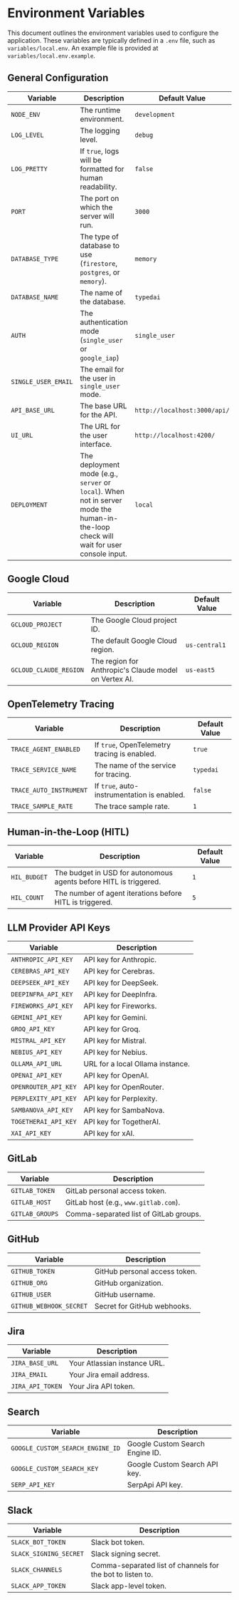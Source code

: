 <style>
code {
    white-space: nowrap;
}
</style>

# Environment Variables

This document outlines the environment variables used to configure the application. These variables are typically defined in a `.env` file, such as `variables/local.env`. An example file is provided at `variables/local.env.example`.

## General Configuration

| Variable | Description | Default Value |
| --- | --- | --- |
| `NODE_ENV` | The runtime environment. | `development` |
| `LOG_LEVEL` | The logging level. | `debug` |
| `LOG_PRETTY` | If `true`, logs will be formatted for human readability. | `false` |
| `PORT` | The port on which the server will run. | `3000` |
| `DATABASE_TYPE` | The type of database to use (`firestore`, `postgres`, or `memory`). | `memory` |
| `DATABASE_NAME` | The name of the database. | `typedai` |
| `AUTH` | The authentication mode (`single_user` or `google_iap`) | `single_user` |
| `SINGLE_USER_EMAIL` | The email for the user in `single_user` mode. | |
| `API_BASE_URL` | The base URL for the API. | `http://localhost:3000/api/` |
| `UI_URL` | The URL for the user interface. | `http://localhost:4200/` |
| `DEPLOYMENT` | The deployment mode (e.g., `server` or `local`). When not in server mode the human-in-the-loop check will wait for user console input. | `local` |

## Google Cloud

| Variable | Description | Default Value |
| --- | --- | --- |
| `GCLOUD_PROJECT` | The Google Cloud project ID. | |
| `GCLOUD_REGION` | The default Google Cloud region. | `us-central1` |
| `GCLOUD_CLAUDE_REGION` | The region for Anthropic's Claude model on Vertex AI. | `us-east5` |

## OpenTelemetry Tracing

| Variable | Description | Default Value |
| --- | --- | --- |
| `TRACE_AGENT_ENABLED` | If `true`, OpenTelemetry tracing is enabled. | `true` |
| `TRACE_SERVICE_NAME` | The name of the service for tracing. | `typedai` |
| `TRACE_AUTO_INSTRUMENT` | If `true`, auto-instrumentation is enabled. | `false` |
| `TRACE_SAMPLE_RATE` | The trace sample rate. | `1` |

## Human-in-the-Loop (HITL)

| Variable | Description | Default Value |
| --- | --- | --- |
| `HIL_BUDGET` | The budget in USD for autonomous agents before HITL is triggered. | `1` |
| `HIL_COUNT` | The number of agent iterations before HITL is triggered. | `5` |

## LLM Provider API Keys

| Variable | Description |
| --- | --- |
| `ANTHROPIC_API_KEY` | API key for Anthropic. |
| `CEREBRAS_API_KEY` | API key for Cerebras. |
| `DEEPSEEK_API_KEY` | API key for DeepSeek. |
| `DEEPINFRA_API_KEY` | API key for DeepInfra. |
| `FIREWORKS_API_KEY` | API key for Fireworks. |
| `GEMINI_API_KEY` | API key for Gemini. |
| `GROQ_API_KEY` | API key for Groq. |
| `MISTRAL_API_KEY` | API key for Mistral. |
| `NEBIUS_API_KEY` | API key for Nebius. |
| `OLLAMA_API_URL` | URL for a local Ollama instance. |
| `OPENAI_API_KEY` | API key for OpenAI. |
| `OPENROUTER_API_KEY` | API key for OpenRouter. |
| `PERPLEXITY_API_KEY` | API key for Perplexity. |
| `SAMBANOVA_API_KEY` | API key for SambaNova. |
| `TOGETHERAI_API_KEY` | API key for TogetherAI. |
| `XAI_API_KEY` | API key for xAI. |

## GitLab

| Variable | Description |
| --- | --- |
| `GITLAB_TOKEN` | GitLab personal access token. |
| `GITLAB_HOST` | GitLab host (e.g., `www.gitlab.com`). |
| `GITLAB_GROUPS` | Comma-separated list of GitLab groups. |

## GitHub

| Variable | Description |
| --- | --- |
| `GITHUB_TOKEN` | GitHub personal access token. |
| `GITHUB_ORG` | GitHub organization. |
| `GITHUB_USER` | GitHub username. |
| `GITHUB_WEBHOOK_SECRET` | Secret for GitHub webhooks. |

## Jira

| Variable | Description |
| --- | --- |
| `JIRA_BASE_URL` | Your Atlassian instance URL. |
| `JIRA_EMAIL` | Your Jira email address. |
| `JIRA_API_TOKEN` | Your Jira API token. |

## Search

| Variable | Description |
| --- | --- |
| `GOOGLE_CUSTOM_SEARCH_ENGINE_ID` | Google Custom Search Engine ID. |
| `GOOGLE_CUSTOM_SEARCH_KEY` | Google Custom Search API key. |
| `SERP_API_KEY` | SerpApi API key. |

## Slack

| Variable | Description |
| --- | --- |
| `SLACK_BOT_TOKEN` | Slack bot token. |
| `SLACK_SIGNING_SECRET` | Slack signing secret. |
| `SLACK_CHANNELS` | Comma-separated list of channels for the bot to listen to. |
| `SLACK_APP_TOKEN` | Slack app-level token. |